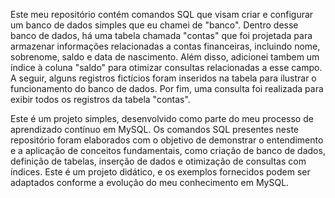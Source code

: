 Este meu repositório contém comandos SQL que visam criar e configurar um banco de dados simples que eu chamei de "banco". Dentro desse banco de dados, há uma tabela chamada "contas" que foi projetada para armazenar informações relacionadas a contas financeiras, incluindo nome, sobrenome, saldo e data de nascimento. Além disso, adicionei tambem um índice à coluna "saldo" para otimizar consultas relacionadas a esse campo. A seguir, alguns registros fictícios foram inseridos na tabela para ilustrar o funcionamento do banco de dados. Por fim, uma consulta foi realizada para exibir todos os registros da tabela "contas".

Este é um projeto simples, desenvolvido como parte do meu processo de aprendizado contínuo em MySQL. Os comandos SQL presentes neste repositório foram elaborados com o objetivo de demonstrar o entendimento e a aplicação de conceitos fundamentais, como criação de banco de dados, definição de tabelas, inserção de dados e otimização de consultas com índices. Este é um projeto didático, e os exemplos fornecidos podem ser adaptados conforme a evolução do meu conhecimento em MySQL.






